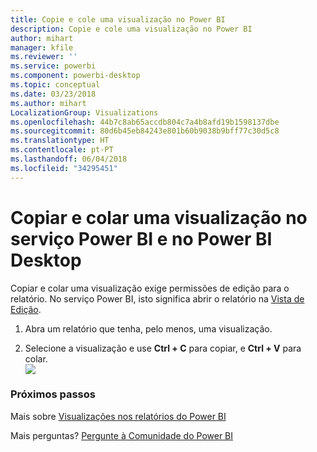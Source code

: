 ```yaml
---
title: Copie e cole uma visualização no Power BI
description: Copie e cole uma visualização no Power BI
author: mihart
manager: kfile
ms.reviewer: ''
ms.service: powerbi
ms.component: powerbi-desktop
ms.topic: conceptual
ms.date: 03/23/2018
ms.author: mihart
LocalizationGroup: Visualizations
ms.openlocfilehash: 44b7c8ab65accdb804c7a4b8afd19b1598137dbe
ms.sourcegitcommit: 80d6b45eb84243e801b60b9038b9bff77c30d5c8
ms.translationtype: HT
ms.contentlocale: pt-PT
ms.lasthandoff: 06/04/2018
ms.locfileid: "34295451"
---
```

# <a name="copy-and-paste-a-visualization-in-power-bi-service-and-power-bi-desktop"></a>Copiar e colar uma visualização no serviço Power BI e no Power BI Desktop
Copiar e colar uma visualização exige permissões de edição para o relatório. No serviço Power BI, isto significa abrir o relatório na [Vista de Edição](service-reading-view-and-editing-view.md).

1. Abra um relatório que tenha, pelo menos, uma visualização.  

2. Selecione a visualização e use **Ctrl + C** para copiar, e **Ctrl + V** para colar.  
   ![](media/power-bi-visualization-copy-paste/copypasteviznew.gif)

### <a name="next-steps"></a>Próximos passos
Mais sobre [Visualizações nos relatórios do Power BI](power-bi-report-visualizations.md)

Mais perguntas? [Pergunte à Comunidade do Power BI](http://community.powerbi.com/)

